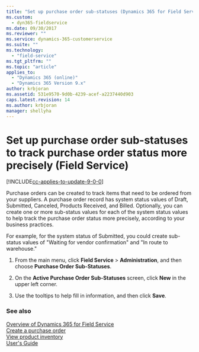 ```yaml
---
title: "Set up purchase order sub-statuses (Dynamics 365 for Field Service) | MicrosoftDocs"
ms.custom:
  - dyn365-fieldservice
ms.date: 09/30/2017
ms.reviewer: ""
ms.service: dynamics-365-customerservice
ms.suite: ""
ms.technology: 
  - "field-service"
ms.tgt_pltfrm: ""
ms.topic: "article"
applies_to: 
  - "Dynamics 365 (online)"
  - "Dynamics 365 Version 9.x"
author: krbjoran
ms.assetid: 531e9570-9d0b-4239-acef-a2237440d903
caps.latest.revision: 14
ms.author: krbjoran
manager: shellyha
---
```

# Set up purchase order sub-statuses to track purchase order status more precisely (Field Service)

[!INCLUDE[cc-applies-to-update-9-0-0](../includes/cc_applies_to_update_9_0_0.md)]

Purchase orders can be created to track items that need to be ordered from your suppliers. A purchase order record has system status values of Draft, Submitted, Canceled, Products Received, and Billed. Optionally, you can create one or more sub-status values for each of the system status values to help track the purchase order status more precisely, according to your business practices.  
  
 For example, for the system status of Submitted, you could create sub-status values of "Waiting for vendor confirmation" and "In route to warehouse."  
  
1.  From the main menu, click **Field Service** > **Administration**, and then choose **Purchase Order Sub-Statuses**.  
  
2.  On the **Active Purchase Order Sub-Statuses** screen, click **New** in the upper left corner.  
  
3.  Use the tooltips to help fill in information, and then click **Save**.  
  
### See also    
 [Overview of Dynamics 365 for Field Service](../field-service/overview.md)   
 [Create a purchase order](../field-service/create-purchase-order.md)   
 [View product inventory](../field-service/view-product-inventory.md)<br>
 [User's Guide](../field-service/user-guide.md)
